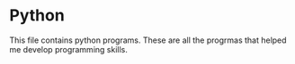 # Python
This file contains python programs. These are all the progrmas that helped me develop programming skills.
